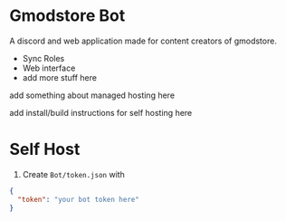 # Gmodstore Bot

A discord and web application made for content creators of gmodstore.


- Sync Roles
- Web interface
- add more stuff here


add something about managed hosting here


add install/build instructions for self hosting here

# Self Host

1. Create ``Bot/token.json`` with

```json
{
  "token": "your bot token here"
}
```
